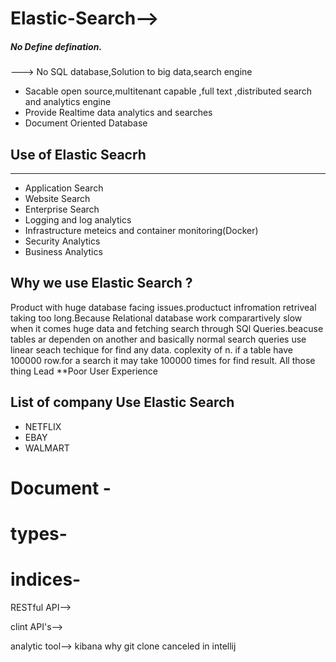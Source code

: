 # Elastic-Search-->
##### No Define defination.
---> No SQL database,Solution to big data,search engine
* Sacable open source,multitenant capable ,full text ,distributed search and analytics engine
* Provide Realtime data analytics and searches 
* Document Oriented Database
## Use of Elastic Seacrh 
***
* Application Search 
* Website Search
* Enterprise Search
* Logging and log analytics 
* Infrastructure meteics and container monitoring(Docker)
* Security Analytics 
* Business Analytics

## Why we use Elastic Search ?
Product with huge database facing issues.productuct infromation retriveal taking too long.Because Relational database work comparartively slow  when it comes huge data and fetching search through SQl Queries.beacuse tables ar dependen on another and basically normal search queries use linear seach techique for find any data. coplexity of n. if a table have 100000 row.for a search it may take 100000 times for find result.
All those thing Lead 
**Poor User Experience

## List of company Use Elastic Search 
* NETFLIX
* EBAY
* WALMART

# Document - 


# types-

# indices-
RESTful API-->

clint API's-->

analytic tool--> kibana
why git clone canceled in intellij
